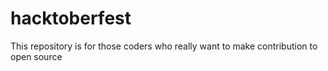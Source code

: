 # hacktoberfest
This repository is for those coders who really want to make contribution to open source
